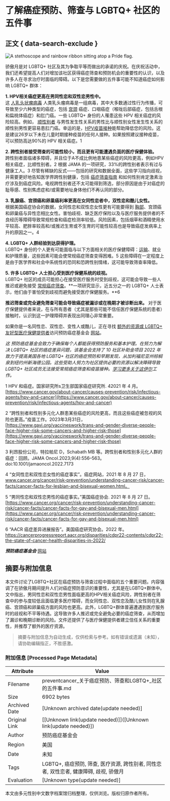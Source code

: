 # 了解癌症预防、筛查与 LGBTQ+ 社区的五件事

## 正文 { data-search-exclude }


![A stethoscope and rainbow ribbon sitting atop a Pride flag.](https://preventcancer.org/wp-content/uploads/2023/06/2023-6-lgbtq-medical-tips.jpg)

骄傲月是对 LGBTQ+ 社区及其为争取平等而做出的承诺的庆祝。在庆祝活动中，我们还希望提高人们对增加该社区获得癌症筛查和预防机会的重要性的认识，以及许多人在寻求治疗时面临的障碍。以下是您需要做的五件事可能不知道癌症如何影响 LGBTQ+ 群体：

****1. HPV相关癌症更高在男同性恋和双性恋男性中。****  
这 [人乳头状瘤病毒](https://preventcancer.org/zh/resource/viruses-and-cancer/) 人类乳头瘤病毒是一组病毒，其中大多数通过性行为传播，可导致至少六种类型的癌症，包括 [宫颈](https://preventcancer.org/zh/preventable-cancer/cervical-cancer/) 癌症、口咽癌症（喉咙后部癌症，包括舌根和扁桃体癌症）和肛门癌。一些 LGBTQ+ 身份的人罹患这些 HPV 相关癌症的风险较高。例如， [顺性别者](https://cancer-network.org/resources/lgbt-terminology-resource/) 与男性发生性关系的男性比与顺性别女性发生性关系的顺性别男性更容易患肛门癌。幸运的是，[HPV疫苗接种](https://preventcancer.org/zh/resource/viruses-and-cancer/)能帮助降低您的风险。这是建议26岁以下未在儿童时期接种疫苗的任何人接种。如果按照建议接种疫苗，可以预防高达90%的 HPV 相关癌症。1

**2. 跨性别者接受筛查的可能性较小，而且更有可能遭遇负面的医疗保健体验。**  
跨性别者面临诸多障碍，并且位于A不成比例地患某些癌症的风险更高，例如HPV相关癌症，比顺性别者。2 根据 JAMA 的一项研究，33%的跨性别者表示有过与健康工人。3 尽管有稀缺的反式——包括的研究和数据全面，这些学习指向歧视，并需要更好地告知医学界跨性别健康，包括 [癌症筛查指南](https://preventcancer.org/zh/resource/cancer-screenings-and-prevention/) 和如何性别肯定激素治疗涉及到癌症风险。电视跨性别者还不太可能得到筛选，部分原因是由于对癌症的耻辱感、性别焦虑症和/或需要地址身体他们不再认同的部分。

**3. 乳腺癌、宫颈癌和卵巢癌利率更高在女同性恋者中，双性恋和酷儿女性。**  
根据美国癌症协会的数据，女同性恋和双性恋女性更有可能要得到 [胸部](https://preventcancer.org/zh/preventable-cancer/breast-cancer/)、宫颈癌和卵巢癌与异性恋相比女性。害怕歧视、缺乏医疗保险以及与医疗服务提供者的不良经历等障碍导致常规检查和癌症检测率较低。风险因素，包括烟草和酒精使用水平较高、肥胖率较高和/或推迟生育或不生育的可能性较高也是导致癌症发病率上升的原因之一。4

**4. LGBTQ+ 人群经验到达获得护理。**  
LGBTQ+ 身份的个人更有可能面临与以下方面相关的医疗保健障碍：[运输](https://preventcancer.org/zh/2023/03/overcoming-transportation-barriers-to-cancer-screening/)、就业和护理质量，这些因素可能会使常规癌症筛查变得困难。5 这些障碍在一定程度上是由于医学界和社会中系统性的恐同和恐跨性别情绪，这可能导致筛查率降低。

**5. 许多 LGBTQ+ 人士担心受到医疗保健系统的歧视。**  
LGBTQ+ 社区的成员可能担心在接受医疗服务时受到歧视，这可能会导致一些人推迟或避免接受 [常规癌症筛查](https://preventcancer.org/zh/resource/cancer-screenings-and-prevention/)。**一项研究显示，近五分之一的 LGBTQ+ 人士表示，他们由于害怕受到歧视而避免接受医疗保健服务。**6

**推迟筛查或完全避免筛查可能会导致癌症被漏诊或在晚期才被诊断出来。** 对于医疗保健提供者来说，在与所有患者（尤其是那些可能不信任医疗保健系统的患者）接触时，认识到这一护理障碍并表现出同理心非常重要。

如果你是一名同性恋、双性恋、变性人或酷儿，正在寻找 [额外的资源或 LGBTQ+ 友好型医疗保健提供者](https://preventcancer.org/zh/resource/cancer-and-the-lgbtq-community/)访问预防癌症基金会 [网站](https://preventcancer.org/zh/resource/cancer-and-the-lgbtq-community/)。

_这 预防癌症基金会致力于确保每个人都能获得预防服务和基本护理。在努力为解决 LGBTQ+ 社区的癌症差异问题，该基金会支持了 10 社区补助金项目 2022 年致力于提高美国各地 LGBTQ+ 社区的癌症预防和早期发现，从加利福尼亚州棕榈泉到纽约州新海德公园。这些受助人努力为社区提供必要的资源以解决障碍导致 LGBTQ+ 社区成员无法接受常规癌症筛查和疫苗接种。[学习更多关于这伊尔](https://preventcancer.org/zh/research/grants-fellowships/community-grants/)工作。_

1 HPV 和癌症。国家研究所s卫生部国家癌症研究所. 42021 年 4 月。[https://www.cancer.gov/about-cancer/causes-prevention/risk/infectious-agents/hpv-and-cancer](https://www.cancer.gov/about-cancer/causes-prevention/risk/infectious-agents/hpv-and-cancer)

2 “跨性别者和性别多元化人群患某些癌症的风险更高，而且这些癌症被忽视的风险也更高。”疫苗工作。2023年3月31日，[https://www.gavi.org/vaccineswork/trans-and-gender-diverse-people-face-higher-risk-some-cancers-and-higher-risk-those](https://www.gavi.org/vaccineswork/trans-and-gender-diverse-people-face-higher-risk-some-cancers-and-higher-risk-those)

3 利昂股份公司，特拉帕尼 D，Schabath MB 等。跨性别者和性别多元化人群的癌症：回顾。JAMA Oncol.2023;9(4):556–563。doi:10.1001/jamaoncol.2022.7173

4 “女同性恋和双性恋女性的癌症事实”。癌症网站，2021 年 8 月 27 日，www.cancer.org/cancer/risk-prevention/understanding-cancer-risk/cancer-facts/cancer-facts-for-lesbian-and-bisexual-women.html。

5 “男同性恋和双性恋男性的癌症事实。”美国癌症协会. 2021 年 8 月 27 日。[https://www.cancer.org/cancer/risk-prevention/understanding-cancer-risk/cancer-facts/cancer-facts-for-gay-and-bisexual-men.html](https://www.cancer.org/cancer/risk-prevention/understanding-cancer-risk/cancer-facts/cancer-facts-for-gay-and-bisexual-men.html)

6 “AACR 癌症差异进展报告”。美国癌症研究协会。2022 年。https://cancerprogressreport.aacr.org/disparities/cdpr22-contents/cdpr22-the-state-of-cancer-health-disparities-in-2022/

___预防癌症基金会___ [网站](https://preventcancer.org/zh)
<!-- tcd_original_link https://preventcancer.org/zh/article/five-things-to-know-about-cancer-prevention-screening-and-the-lgbtq-community/ -->


## 摘要与附加信息

<!-- tcd_abstract -->
本文件讨论了LGBTQ+社区在癌症预防与筛查过程中面临的五个重要问题。内容强调了在骄傲月期间提升人们对癌症预防意识的重要性，尤其是在LGBTQ+群体中。文中指出，男同性恋和双性恋男性面临更高的HPV相关癌症风险，跨性别者在筛查中的参与度较低且面临更多医疗障碍，而女同性恋、双性恋及酷儿女性则在乳腺癌、宫颈癌和卵巢癌方面的风险也更高。此外，LGBTQ+群体普遍遭遇到医疗服务时的歧视和不平等待遇。这导致许多人推迟或完全避免必要的癌症筛查，从而增加了漏诊和晚期诊断的风险。文件还提供了与医疗保健提供者建立信任关系的重要性，并推荐了额外的医疗资源。
<!-- tcd_abstract_end -->

> 摘要与附加信息为自动生成，仅供检索与参考。如有错误或遗漏（未知），请协助编辑指正，不胜感激。

### 附加信息 [Processed Page Metadata]

| Attribute       | Value                                  |
|-----------------|----------------------------------------|
| Filename        | preventcancer_关于癌症预防、筛查和LGBTQ+_社区的五件事.md                             |
| Size            | 6902 bytes                           |
| Archived Date   | [Unknown archived date(update needed)]                             |
| Original Link   | [[Unknown link(update needed)]]([Unknown link(update needed)])                       |
| Author          | 预防癌症基金会                               |
| Region          | 美国                               |
| Date            | 未知                                 |
| Tags            | LGBTQ+, 癌症预防, 筛查, 医疗资源, 跨性别者, 同性恋者, 双性恋者, 健康障碍, 歧视, 骄傲月                                 |
| Evaluation            | [Unknown type(update needed)]                                 |
<!-- tcd_table_end -->

本文由多元性别中文数字档案馆归档整理，仅供浏览。版权归原作者所有。
